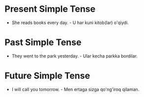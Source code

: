 # Present Simple Tense
- She reads books every day. - U har kuni kitob(lar) o'qiydi.
# Past Simple Tense
- They went to the park yesterday. - Ular kecha parkka bordilar.
# Future Simple Tense
- I will call you tomorrow. - Men ertaga sizga qo'ng'iroq qilaman.


